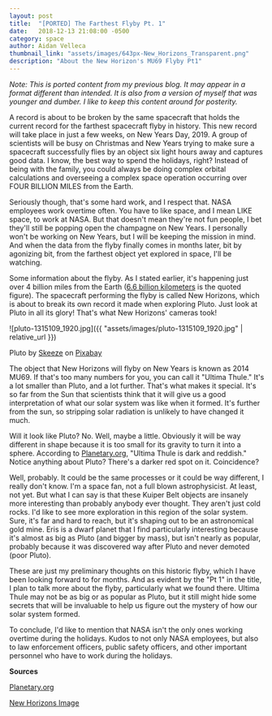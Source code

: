 ```yaml
---
layout: post
title:  "[PORTED] The Farthest Flyby Pt. 1"
date:   2018-12-13 21:08:00 -0500
category: space
author: Aidan Velleca
thumbnail_link: "assets/images/643px-New_Horizons_Transparent.png"
description: "About the New Horizon's MU69 Flyby Pt1"
---
```

*Note: This is ported content from my previous blog. It may appear in a format different than intended. It is also from a version of myself that was younger and dumber. I like to keep this content around for posterity.*

A record is about to be broken by the same spacecraft that holds the current record for the farthest spacecraft flyby in history. This new record will take place in just a few weeks, on New Years Day, 2019. A group of scientists will be busy on Christmas and New Years trying to make sure a spacecraft successfully flies by an object six light hours away and captures good data. I know, the best way to spend the holidays, right? Instead of being with the family, you could always be doing complex orbital calculations and overseeing a complex space operation occurring over FOUR BILLION MILES from the Earth. 

Seriously though, that's some hard work, and I respect that. NASA employees work overtime often. You have to like space, and I mean LIKE space, to work at NASA. But that doesn't mean they're not fun people, I bet they'll still be popping open the champagne on New Years. I personally won't be working on New Years, but I will be keeping the mission in mind. And when the data from the flyby finally comes in months later, bit by agonizing bit, from the farthest object yet explored in space, I'll be watching. 

Some information about the flyby. As I stated earlier, it's happening just over 4 billion miles from the Earth ([6.6 billion kilometers](http://www.planetary.org/blogs/jason-davis/2018/nh-ut-100days.html) is the quoted figure). The spacecraft performing the flyby is called New Horizons, which is about to break its own record it made when exploring Pluto. Just look at Pluto in all its glory! That's what New Horizons' cameras took! 

![pluto-1315109_1920.jpg]({{ "assets/images/pluto-1315109_1920.jpg" | relative_url }}) 

Pluto by [Skeeze](https://pixabay.com/en/users/skeeze-272447/) on [Pixabay](https://pixabay.com/en/pluto-dwarf-planet-kuiper-belt-nasa-1315109/) 

The object that New Horizons will flyby on New Years is known as 2014 MU69. If that's too many numbers for you, you can call it "Ultima Thule." It's a lot smaller than Pluto, and a lot further. That's what makes it special. It's so far from the Sun that scientists think that it will give us a good interpretation of what our solar system was like when it formed. It's further from the sun, so stripping solar radiation is unlikely to have changed it much. 

Will it look like Pluto? No. Well, maybe a little. Obviously it will be way different in shape because it is too small for its gravity to turn it into a sphere. According to [Planetary.org](http://www.planetary.org/blogs/jason-davis/2018/nh-ut-100days.html), "Ultima Thule is dark and reddish." Notice anything about Pluto? There's a darker red spot on it. Coincidence? 

Well, probably. It could be the same processes or it could be way different, I really don't know. I'm a space fan, not a full blown astrophysicist. At least, not yet. But what I can say is that these Kuiper Belt objects are insanely more interesting than probably anybody ever thought. They aren't just cold rocks. I'd like to see more exploration in this region of the solar system. Sure, it's far and hard to reach, but it's shaping out to be an astronomical gold mine. Eris is a dwarf planet that I find particularly interesting because it's almost as big as Pluto (and bigger by mass), but isn't nearly as popular, probably because it was discovered way after Pluto and never demoted (poor Pluto). 

These are just my preliminary thoughts on this historic flyby, which I have been looking forward to for months. And as evident by the "Pt 1" in the title, I plan to talk more about the flyby, particularly what we found there. Ultima Thule may not be as big or as popular as Pluto, but it still might hide some secrets that will be invaluable to help us figure out the mystery of how our solar system formed. 

To conclude, I'd like to mention that NASA isn't the only ones working overtime during the holidays. Kudos to not only NASA employees, but also to law enforcement officers, public safety officers, and other important personnel who have to work during the holidays.   

**Sources** 

[Planetary.org](http://www.planetary.org/blogs/jason-davis/2018/nh-ut-100days.html) 

[New Horizons Image](https://en.wikipedia.org/wiki/File:New_Horizons_Transparent.png)